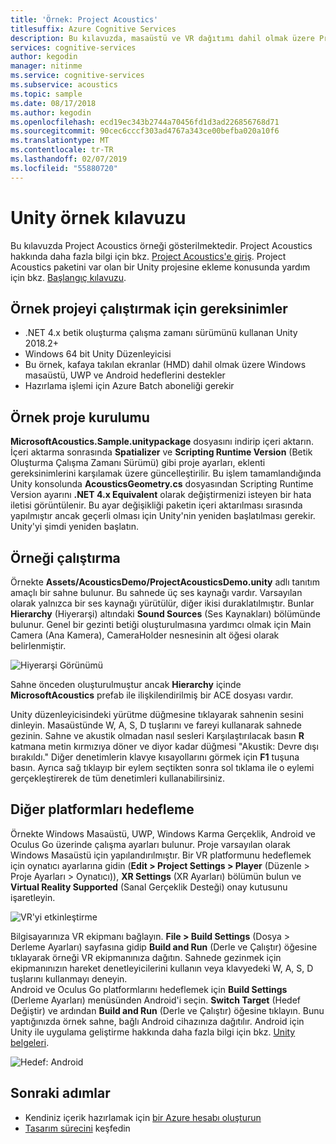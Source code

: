 ```yaml
---
title: 'Örnek: Project Acoustics'
titlesuffix: Azure Cognitive Services
description: Bu kılavuzda, masaüstü ve VR dağıtımı dahil olmak üzere Project Acoustics için Unity örnek sahnesi açıklanmaktadır.
services: cognitive-services
author: kegodin
manager: nitinme
ms.service: cognitive-services
ms.subservice: acoustics
ms.topic: sample
ms.date: 08/17/2018
ms.author: kegodin
ms.openlocfilehash: ecd19ec343b2744a70456fd1d3ad226856768d71
ms.sourcegitcommit: 90cec6cccf303ad4767a343ce00befba020a10f6
ms.translationtype: MT
ms.contentlocale: tr-TR
ms.lasthandoff: 02/07/2019
ms.locfileid: "55880720"
---
```

# <a name="unity-sample-walkthrough"></a>Unity örnek kılavuzu
Bu kılavuzda Project Acoustics örneği gösterilmektedir. Project Acoustics hakkında daha fazla bilgi için bkz. [Project Acoustics'e giriş](what-is-acoustics.md). Project Acoustics paketini var olan bir Unity projesine ekleme konusunda yardım için bkz. [Başlangıç kılavuzu](getting-started.md).

## <a name="requirements-for-running-the-sample-project"></a>Örnek projeyi çalıştırmak için gereksinimler
* .NET 4.x betik oluşturma çalışma zamanı sürümünü kullanan Unity 2018.2+
* Windows 64 bit Unity Düzenleyicisi
* Bu örnek, kafaya takılan ekranlar (HMD) dahil olmak üzere Windows masaüstü, UWP ve Android hedeflerini destekler
* Hazırlama işlemi için Azure Batch aboneliği gerekir

## <a name="sample-project-setup"></a>Örnek proje kurulumu
**MicrosoftAcoustics.Sample.unitypackage** dosyasını indirip içeri aktarın. İçeri aktarma sonrasında **Spatializer** ve **Scripting Runtime Version** (Betik Oluşturma Çalışma Zamanı Sürümü) gibi proje ayarları, eklenti gereksinimlerini karşılamak üzere güncelleştirilir. Bu işlem tamamlandığında Unity konsolunda **AcousticsGeometry.cs** dosyasından Scripting Runtime Version ayarını **.NET 4.x Equivalent** olarak değiştirmenizi isteyen bir hata iletisi görüntülenir. Bu ayar değişikliği paketin içeri aktarılması sırasında yapılmıştır ancak geçerli olması için Unity'nin yeniden başlatılması gerekir. Unity'yi şimdi yeniden başlatın.

## <a name="running-the-sample"></a>Örneği çalıştırma
Örnekte **Assets/AcousticsDemo/ProjectAcousticsDemo.unity** adlı tanıtım amaçlı bir sahne bulunur. Bu sahnede üç ses kaynağı vardır. Varsayılan olarak yalnızca bir ses kaynağı yürütülür, diğer ikisi duraklatılmıştır. Bunlar **Hierarchy** (Hiyerarşi) altındaki **Sound Sources** (Ses Kaynakları) bölümünde bulunur. Genel bir gezinti betiği oluşturulmasına yardımcı olmak için Main Camera (Ana Kamera), CameraHolder nesnesinin alt öğesi olarak belirlenmiştir. 

![Hiyerarşi Görünümü](media/SampleHierarchyView.png)

Sahne önceden oluşturulmuştur ancak **Hierarchy** içinde **MicrosoftAcoustics** prefab ile ilişkilendirilmiş bir ACE dosyası vardır. 

Unity düzenleyicisindeki yürütme düğmesine tıklayarak sahnenin sesini dinleyin. Masaüstünde W, A, S, D tuşlarını ve fareyi kullanarak sahnede gezinin. Sahne ve akustik olmadan nasıl sesleri Karşılaştırılacak basın **R** katmana metin kırmızıya döner ve diyor kadar düğmesi "Akustik: Devre dışı bırakıldı." Diğer denetimlerin klavye kısayollarını görmek için **F1** tuşuna basın. Ayrıca sağ tıklayıp bir eylem seçtikten sonra sol tıklama ile o eylemi gerçekleştirerek de tüm denetimleri kullanabilirsiniz.

## <a name="targeting-other-platforms"></a>Diğer platformları hedefleme
Örnekte Windows Masaüstü, UWP, Windows Karma Gerçeklik, Android ve Oculus Go üzerinde çalışma ayarları bulunur. Proje varsayılan olarak Windows Masaüstü için yapılandırılmıştır. Bir VR platformunu hedeflemek için oynatıcı ayarlarına gidin (**Edit > Project Settings > Player** (Düzenle > Proje Ayarları > Oynatıcı)), **XR Settings** (XR Ayarları) bölümün bulun ve **Virtual Reality Supported** (Sanal Gerçeklik Desteği) onay kutusunu işaretleyin.

![VR'yi etkinleştirme](media/VRSupport.png)  

Bilgisayarınıza VR ekipmanı bağlayın. **File > Build Settings** (Dosya > Derleme Ayarları) sayfasına gidip **Build and Run** (Derle ve Çalıştır) öğesine tıklayarak örneği VR ekipmanınıza dağıtın. Sahnede gezinmek için ekipmanınızın hareket denetleyicilerini kullanın veya klavyedeki W, A, S, D tuşlarını kullanmayı deneyin.    
Android ve Oculus Go platformlarını hedeflemek için **Build Settings** (Derleme Ayarları) menüsünden Android'i seçin. **Switch Target** (Hedef Değiştir) ve ardından **Build and Run** (Derle ve Çalıştır) öğesine tıklayın. Bunu yaptığınızda örnek sahne, bağlı Android cihazınıza dağıtılır. Android için Unity ile uygulama geliştirme hakkında daha fazla bilgi için bkz. [Unity belgeleri](https://docs.unity3d.com/Manual/android-GettingStarted.html).

![Hedef: Android](media/TargetAndroid.png)  

## <a name="next-steps"></a>Sonraki adımlar
* Kendiniz içerik hazırlamak için [bir Azure hesabı oluşturun](create-azure-account.md)
* [Tasarım sürecini](design-process.md) keşfedin


